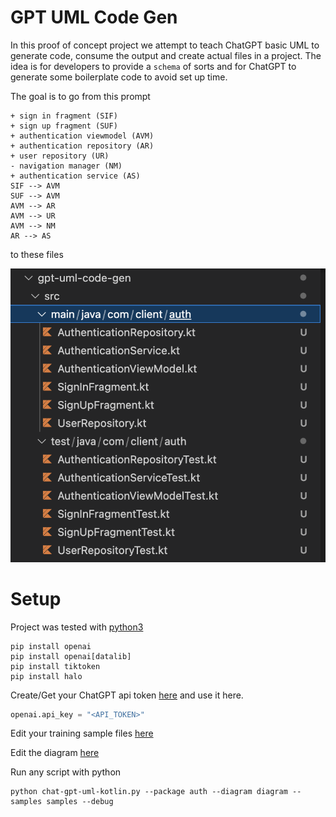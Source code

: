 # GPT UML Code Gen

In this proof of concept project we attempt to teach ChatGPT basic UML to generate code, consume the output and create actual files in a project. The idea is for developers to provide a `schema` of sorts and for ChatGPT to generate some boilerplate code to avoid set up time.

The goal is to go from this prompt

```
+ sign in fragment (SIF)
+ sign up fragment (SUF)
+ authentication viewmodel (AVM)
+ authentication repository (AR)
+ user repository (UR)
- navigation manager (NM)
+ authentication service (AS)
SIF --> AVM
SUF --> AVM
AVM --> AR
AVM --> UR
AVM --> NM
AR --> AS
```

to these files

![this](output.png)

# Setup

Project was tested with [python3](https://www.python.org/downloads/)

```console
pip install openai
pip install openai[datalib]
pip install tiktoken
pip install halo
```

Create/Get your ChatGPT api token [here](https://platform.openai.com/account/api-keys)
and use it here.

```python
openai.api_key = "<API_TOKEN>"
```

Edit your training sample files [here](/samples)

Edit the diagram [here](diagram)

Run any script with python
```console
python chat-gpt-uml-kotlin.py --package auth --diagram diagram --samples samples --debug
```
